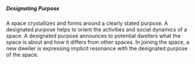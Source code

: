 ##### Designating Purpose

A space crystallizes and forms around a clearly stated purpose. A designated purpose helps to orient the activities and social dynamics of a space. A designated purpose announces to potential dwellers what the space is about and how it differs from other spaces. In joining the space, a new dweller is expressing implicit resonance with the designated purpose of the space.